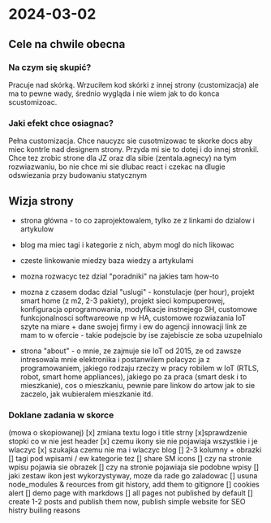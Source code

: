 # 2024-03-02

## Cele na chwile obecna
### Na czym się skupić?
Pracuje nad skórką. Wrzuciłem kod skórki z innej strony (customizacja) ale ma to pewne wady, średnio wygląda i nie wiem jak to do konca scustomizoac.

### Jaki efekt chce osiagnac?
Pełna customizacja. Chce naucyzc sie cusotmizowac te skorke docs aby miec kontrle nad  designem strony. Przyda mi sie to dotej i do innej stronkil. Chce tez zrobic strone dla JZ oraz dla sibie (zentala.agnecy) na tym rozwiazwaniu, bo nie chce mi sie dlubac react i czekac na dlugie odswiezania przy budowaniu statycznym

## Wizja strony
* strona główna - to co zaprojektowalem, tylko ze z linkami do dzialow i artykulow
* blog ma miec tagi i kategorie z nich, abym mogl do nich likowac
* czeste linkowanie miedzy baza wiedzy a artykulami
* mozna rozwacyc tez dzial "poradniki" na jakies tam how-to

* mozna z czasem dodac dzial "uslugi" - konstulacje (per hour), projekt smart home (z m2, 2-3 pakiety), projekt sieci kompuperowej, konfiguracja oprogramowania, modyfikacje instnejego SH, customowe funkcjonalnosci softwareowe np w HA, customowe rozwiazania IoT szyte na miare + dane swojej firmy i ew do agencji innowacji link ze mam to w ofercie - takie podejscie by ise zajebiscie ze soba uzupelnialo

* strona "about" - o mnie, ze zajmuje sie IoT od 2015, ze od zawsze intresowala mnie elektronika i postanwilem polacyzc ja z programowaniem, jakiego rodzaju rzeczy w pracy robilem w IoT (RTLS, robot, smart home appliances), jakiego po za praca (smart desk i to mieszkanie), cos o mieszkaniu, pewnie pare linkow do artow jak to sie zaczelo, jak wubieralem mieszkanie itd.

### Doklane zadania w skorce
(mowa o skopiowanej)
[x] zmiana textu logo i title strny
[x]sprawdzenie stopki co w nie jest
header
  [x]  czemu ikony sie nie pojawiaja wszystkie i je wlaczyc
  [x] szukajka czemu nie ma i wlaczyc
blog
  []  2-3 kolumny + obrazki
  [] tagi pod wpisami / ew kategorie tez
  [] share SM icons
  [] czy na stronie wpisu pojawia sie obrazek
  [] czy na stronie pojawiaja sie podobne wpisy
[] jaki zestaw ikon jest wykorzystyway, moze da rade go zaladowac
[] usuna node_modules & reources from git history, add them to gitignore
[] cookies alert
[] demo page with markdows
[] all pages not published by default
[] create 1-2 posts and publish them now, publish simple website for SEO histry builing reasons
